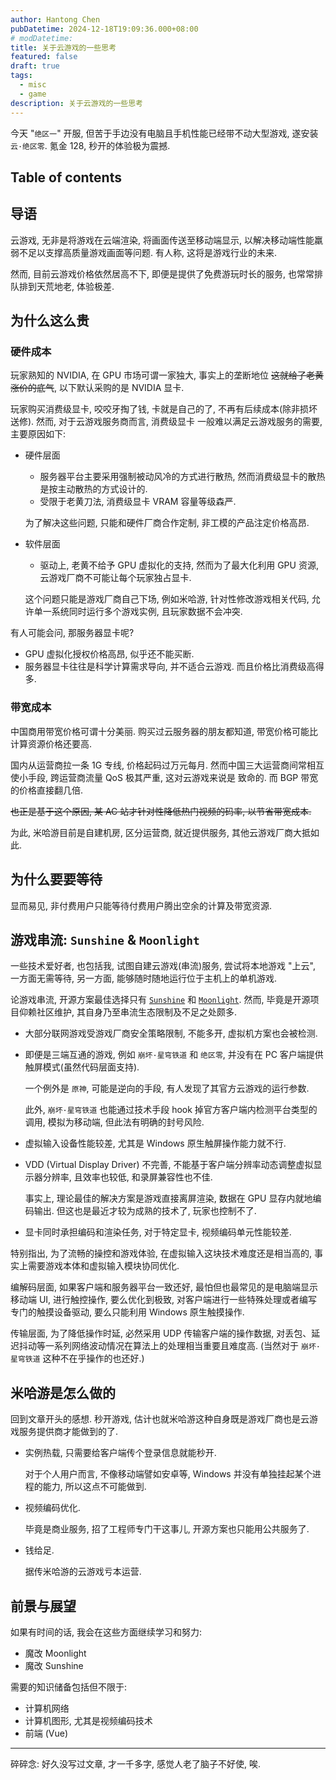 ```yaml
---
author: Hantong Chen
pubDatetime: 2024-12-18T19:09:36.000+08:00
# modDatetime: 
title: 关于云游戏的一些思考
featured: false
draft: true
tags:
  - misc
  - game
description: 关于云游戏的一些思考
---
```


今天 "`绝区一`" 开服, 但苦于手边没有电脑且手机性能已经带不动大型游戏, 遂安装 `云·绝区零`. 氪金 128, 秒开的体验极为震撼.

## Table of contents

## 导语

云游戏, 无非是将游戏在云端渲染, 将画面传送至移动端显示, 以解决移动端性能羸弱不足以支撑高质量游戏画面等问题.
有人称, 这将是游戏行业的未来.

然而, 目前云游戏价格依然居高不下, 即便是提供了免费游玩时长的服务, 也常常排队排到天荒地老, 体验极差.

## 为什么这么贵

### 硬件成本

玩家熟知的 NVIDIA, 在 GPU 市场可谓一家独大, 事实上的垄断地位 ~~这就给了老黄涨价的底气~~, 以下默认采购的是 NVIDIA 显卡.

玩家购买消费级显卡, 咬咬牙掏了钱, 卡就是自己的了, 不再有后续成本(除非损坏送修). 然而, 对于云游戏服务商而言, 消费级显卡
一般难以满足云游戏服务的需要, 主要原因如下:

- 硬件层面

  - 服务器平台主要采用强制被动风冷的方式进行散热, 然而消费级显卡的散热是按主动散热的方式设计的.
  - 受限于老黄刀法, 消费级显卡 VRAM 容量等级森严.

  为了解决这些问题, 只能和硬件厂商合作定制, 非工模的产品注定价格高昂.
- 软件层面

  - 驱动上, 老黄不给予 GPU 虚拟化的支持, 然而为了最大化利用 GPU 资源, 云游戏厂商不可能让每个玩家独占显卡.

  这个问题只能是游戏厂商自己下场, 例如米哈游, 针对性修改游戏相关代码, 允许单一系统同时运行多个游戏实例, 且玩家数据不会冲突.

有人可能会问, 那服务器显卡呢?

- GPU 虚拟化授权价格高昂, 似乎还不能买断.
- 服务器显卡往往是科学计算需求导向, 并不适合云游戏. 而且价格比消费级高得多.

### 带宽成本

中国商用带宽价格可谓十分美丽. 购买过云服务器的朋友都知道, 带宽价格可能比计算资源价格还要高.

国内从运营商拉一条 1G 专线, 价格起码过万元每月. 然而中国三大运营商间常相互使小手段, 跨运营商流量 QoS 极其严重, 这对云游戏来说是
致命的. 而 BGP 带宽的价格直接翻几倍.

~~也正是基于这个原因, 某 AC 站才针对性降低热门视频的码率, 以节省带宽成本.~~

为此, 米哈游目前是自建机房, 区分运营商, 就近提供服务, 其他云游戏厂商大抵如此.

## 为什么要要等待

显而易见, 非付费用户只能等待付费用户腾出空余的计算及带宽资源.

## 游戏串流: `Sunshine` & `Moonlight`

一些技术爱好者, 也包括我, 试图自建云游戏(串流)服务, 尝试将本地游戏 "上云", 一方面无需等待, 另一方面, 能够随时随地运行位于主机上的单机游戏.

论游戏串流, 开源方案最佳选择只有 [`Sunshine`](https://github.com/LizardByte/Sunshine) 和 [`Moonlight`](https://github.com/moonlight-stream).
然而, 毕竟是开源项目仰赖社区维护, 其自身乃至串流生态限制及不足之处颇多.

- 大部分联网游戏受游戏厂商安全策略限制, 不能多开, 虚拟机方案也会被检测.
- 即便是三端互通的游戏, 例如 `崩坏·星穹铁道` 和 `绝区零`, 并没有在 PC 客户端提供触屏模式(虽然代码层面支持).

  一个例外是 `原神`, 可能是逆向的手段, 有人发现了其官方云游戏的运行参数.

  此外, `崩坏·星穹铁道` 也能通过技术手段 hook 掉官方客户端内检测平台类型的调用, 模拟为移动端, 但此法有明确的封号风险.
- 虚拟输入设备性能较差, 尤其是 Windows 原生触屏操作能力就不行.
- VDD (Virtual Display Driver) 不完善, 不能基于客户端分辨率动态调整虚拟显示器分辨率, 且效率也较低, 和录屏兼容性也不佳.

  事实上, 理论最佳的解决方案是游戏直接离屏渲染, 数据在 GPU 显存内就地编码输出. 但这也是最近才较为成熟的技术了, 玩家也控制不了.
- 显卡同时承担编码和渲染任务, 对于特定显卡, 视频编码单元性能较差.

特别指出, 为了流畅的操控和游戏体验, 在虚拟输入这块技术难度还是相当高的, 事实上需要游戏本体和虚拟输入模块协同优化.

编解码层面, 如果客户端和服务器平台一致还好, 最怕但也最常见的是电脑端显示移动端 UI, 进行触控操作, 要么优化到极致, 对客户端进行一些特殊处理或者编写专门的触摸设备驱动, 要么只能利用 Windows 原生触摸操作.

传输层面, 为了降低操作时延, 必然采用 UDP 传输客户端的操作数据, 对丢包、延迟抖动等一系列网络波动情况在算法上的处理相当重要且难度高.
(当然对于 `崩坏·星穹铁道` 这种不在乎操作的也还好.)

## 米哈游是怎么做的

回到文章开头的感想. 秒开游戏, 估计也就米哈游这种自身既是游戏厂商也是云游戏服务提供商才能做到的了.

- 实例热载, 只需要给客户端传个登录信息就能秒开.

  对于个人用户而言, 不像移动端譬如安卓等, Windows 并没有单独挂起某个进程的能力, 所以这点不可能做到.
- 视频编码优化.

  毕竟是商业服务, 招了工程师专门干这事儿, 开源方案也只能用公共服务了.
- 钱给足.

  据传米哈游的云游戏亏本运营.

## 前景与展望

如果有时间的话, 我会在这些方面继续学习和努力:

- 魔改 Moonlight
- 魔改 Sunshine

需要的知识储备包括但不限于:

- 计算机网络
- 计算机图形, 尤其是视频编码技术
- 前端 (Vue)

---

碎碎念: 好久没写过文章, 才一千多字, 感觉人老了脑子不好使, 唉.

